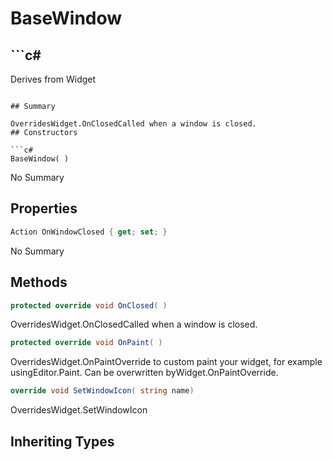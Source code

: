 # BaseWindow

## ```c#
Derives from Widget
```

## Summary

OverridesWidget.OnClosedCalled when a window is closed.
## Constructors

```c#
BaseWindow( ) 
```
No Summary
## Properties

```c#
Action OnWindowClosed { get; set; } 
```
No Summary
## Methods

```c#
protected override void OnClosed( ) 
```
OverridesWidget.OnClosedCalled when a window is closed.
```c#
protected override void OnPaint( ) 
```
OverridesWidget.OnPaintOverride to custom paint your widget, for example usingEditor.Paint. Can be overwritten byWidget.OnPaintOverride.
```c#
override void SetWindowIcon( string name) 
```
OverridesWidget.SetWindowIcon
## Inheriting Types

